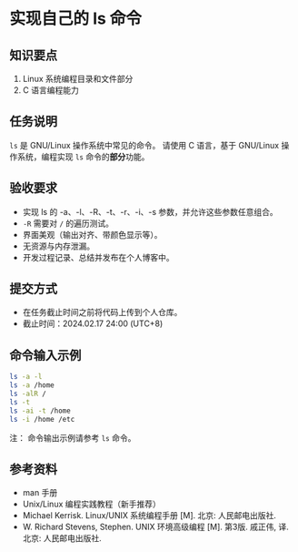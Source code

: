 # 实现自己的 ls 命令

## 知识要点

1. Linux 系统编程目录和文件部分
2. C 语言编程能力

## 任务说明

`ls` 是 GNU/Linux 操作系统中常见的命令。
请使用 C 语言，基于 GNU/Linux 操作系统，编程实现 `ls` 命令的**部分**功能。

## 验收要求

- 实现 ls 的 -a、-l、-R、-t、-r、-i、-s 参数，并允许这些参数任意组合。
- `-R` 需要对 `/` 的遍历测试。
- 界面美观（输出对齐、带颜色显示等）。
- 无资源与内存泄漏。
- 开发过程记录、总结并发布在个人博客中。

## 提交方式

- 在任务截止时间之前将代码上传到个人仓库。
- 截止时间：2024.02.17 24:00 (UTC+8)

## 命令输入示例

```bash
ls -a -l
ls -a /home
ls -alR /
ls -t
ls -ai -t /home
ls -i /home /etc
```

注：
命令输出示例请参考 `ls` 命令。

## 参考资料

- man 手册
- Unix/Linux 编程实践教程（新手推荐）
- Michael Kerrisk. Linux/UNIX 系统编程手册 [M]. 北京: 人民邮电出版社.
- W. Richard Stevens, Stephen. UNIX 环境高级编程 [M]. 第3版. 戚正伟, 译. 北京: 人民邮电出版社.
